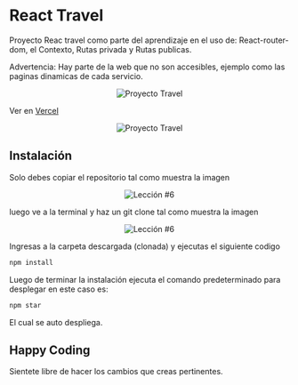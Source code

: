 # React Travel

Proyecto Reac travel como parte del aprendizaje en el uso de: 
React-router-dom, el Contexto, Rutas privada y Rutas publicas.

Advertencia: Hay parte de la web que no son accesibles, ejemplo como las paginas dinamicas de cada servicio.

<p align="center">
  <img src="public\readme\portada.gif" alt="Proyecto Travel" />
</p>

Ver en [Vercel](https://usecontext-translator.netlify.app/)

<p align="center">
  <img src="public\readme\recorrido.gif" alt="Proyecto Travel" />
</p>

## Instalación

Solo debes copiar el repositorio tal como muestra la imagen

<p align="center">
  <img src="https://i.ibb.co/CPp0nX5/copiar-repo.gif" alt="Lección #6" />
</p>

luego ve a la terminal y haz un git clone tal como muestra la imagen


<p align="center">
  <img src="https://i.ibb.co/Z63C7mf/clonar-repo-1.gif" alt="Lección #6" />
</p>

Ingresas a la carpeta descargada (clonada) y ejecutas el siguiente codigo

```bash
npm install
```

Luego de terminar la instalación ejecuta el comando predeterminado para desplegar en este caso es:

```bash
npm star
```

El cual se auto despliega.

## Happy Coding

Sientete libre de hacer los cambios que creas pertinentes.